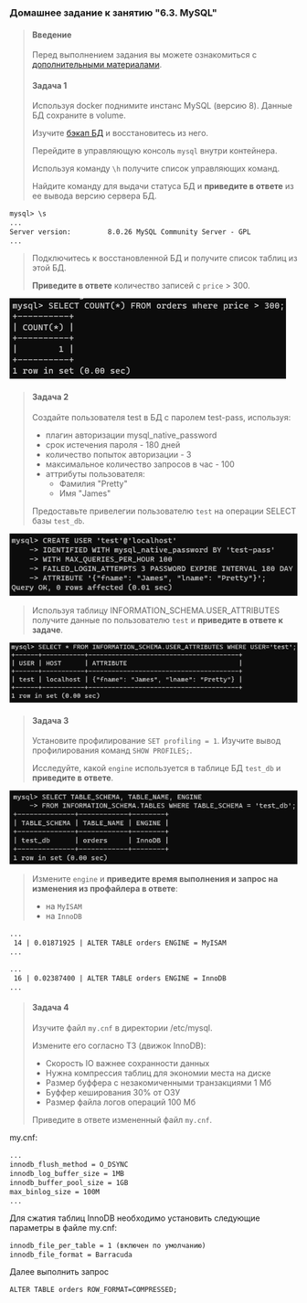 ### Домашнее задание к занятию "6.3. MySQL"

>#### Введение
>
>Перед выполнением задания вы можете ознакомиться с 
>[дополнительными материалами](https://github.com/netology-code/virt-homeworks/tree/master/additional/README.md).
>
>#### Задача 1
> 
>Используя docker поднимите инстанс MySQL (версию 8). Данные БД сохраните в volume.
>
>Изучите [бэкап БД](https://github.com/netology-code/virt-homeworks/tree/master/06-db-03-mysql/test_data) и 
>восстановитесь из него.
>
>Перейдите в управляющую консоль `mysql` внутри контейнера.
>
>Используя команду `\h` получите список управляющих команд.
>
>Найдите команду для выдачи статуса БД и **приведите в ответе** из ее вывода версию сервера БД.

```commandline
mysql> \s
...
Server version:         8.0.26 MySQL Community Server - GPL
...
```

>Подключитесь к восстановленной БД и получите список таблиц из этой БД.
>
>**Приведите в ответе** количество записей с `price` > 300.

![img.png](img.png)

>#### Задача 2
>
>Создайте пользователя test в БД c паролем test-pass, используя:
>- плагин авторизации mysql_native_password
>- срок истечения пароля - 180 дней 
>- количество попыток авторизации - 3 
>- максимальное количество запросов в час - 100
>- аттрибуты пользователя:
>    - Фамилия "Pretty"
>    - Имя "James"
>
>Предоставьте привелегии пользователю `test` на операции SELECT базы `test_db`.

![img_1.png](img_1.png)
    
>Используя таблицу INFORMATION_SCHEMA.USER_ATTRIBUTES получите данные по пользователю `test` и 
>**приведите в ответе к задаче**.

![img_2.png](img_2.png)

>#### Задача 3
>
>Установите профилирование `SET profiling = 1`.
>Изучите вывод профилирования команд `SHOW PROFILES;`.
>
>Исследуйте, какой `engine` используется в таблице БД `test_db` и **приведите в ответе**.

![img_3.png](img_3.png)

>Измените `engine` и **приведите время выполнения и запрос на изменения из профайлера в ответе**:
>- на `MyISAM`
>- на `InnoDB`

```text
...
 14 | 0.01871925 | ALTER TABLE orders ENGINE = MyISAM
...
```
```text
...
 16 | 0.02387400 | ALTER TABLE orders ENGINE = InnoDB
...
```

>#### Задача 4 
>
>Изучите файл `my.cnf` в директории /etc/mysql.
>
>Измените его согласно ТЗ (движок InnoDB):
>- Скорость IO важнее сохранности данных
>- Нужна компрессия таблиц для экономии места на диске
>- Размер буффера с незакомиченными транзакциями 1 Мб
>- Буффер кеширования 30% от ОЗУ
>- Размер файла логов операций 100 Мб
>
>Приведите в ответе измененный файл `my.cnf`.

my.cnf:
```text
...
innodb_flush_method = O_DSYNC
innodb_log_buffer_size = 1MB
innodb_buffer_pool_size = 1GB
max_binlog_size = 100M
...
```
Для сжатия таблиц InnoDB необходимо установить следующие параметры в файле my.cnf:
```text
innodb_file_per_table = 1 (включен по умолчанию)
innodb_file_format = Barracuda
```
Далее выполнить запрос
```commandline
ALTER TABLE orders ROW_FORMAT=COMPRESSED;
```